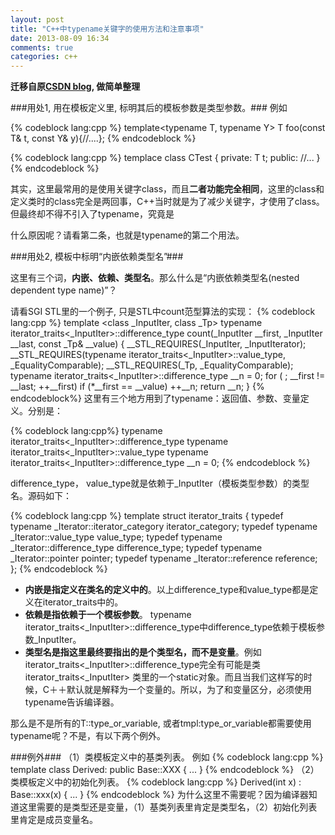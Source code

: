 ```yaml
---
layout: post
title: "C++中typename关键字的使用方法和注意事项"
date: 2013-08-09 16:34
comments: true
categories: c++
---
```



**迁移自原[CSDN blog](http://blog.csdn.net/pizzq/article/details/1487004), 做简单整理**

###用处1, 用在模板定义里, 标明其后的模板参数是类型参数。###
例如

{% codeblock lang:cpp %}
template<typename  T, typename Y>
T foo(const T& t, const Y& y){//....};
{% endcodeblock %}

{% codeblock lang:cpp %}
templace<typename T>
class CTest
{
private:
 T t;
public:
 //...
}
{% endcodeblock %}


其实，这里最常用的是使用关键字class，而且**二者功能完全相同**，这里的class和定义类时的class完全是两回事，C++当时就是为了减少关键字，才使用了class。但最终却不得不引入了typename，究竟是

什么原因呢？请看第二条，也就是typename的第二个用法。

###用处2, 模板中标明“内嵌依赖类型名”###

这里有三个词，**内嵌、依赖、类型名**。那么什么是“内嵌依赖类型名(nested dependent type name)”？

请看SGI STL里的一个例子, 只是STL中count范型算法的实现：
{% codeblock lang:cpp %}
template <class _InputIter, class _Tp>
typename iterator_traits<_InputIter>::difference_type
count(_InputIter __first, _InputIter __last, const _Tp& __value) {
  __STL_REQUIRES(_InputIter, _InputIterator);
  __STL_REQUIRES(typename iterator_traits<_InputIter>::value_type,
                 _EqualityComparable);
  __STL_REQUIRES(_Tp, _EqualityComparable);
  typename iterator_traits<_InputIter>::difference_type __n = 0;
  for ( ; __first != __last; ++__first)
    if (*__first == __value)
      ++__n;
  return __n;
}
{% endcodeblock%}
这里有三个地方用到了typename：返回值、参数、变量定义。分别是：

{% codeblock lang:cpp%}
typename iterator_traits<_InputIter>::difference_type
typename iterator_traits<_InputIter>::value_type
typename iterator_traits<_InputIter>::difference_type __n = 0;
{% endcodeblock %}

difference_type， value_type就是依赖于_InputIter（模板类型参数）的类型名。源码如下：

{% codeblock lang:cpp %}
template <class _Iterator>
struct iterator_traits {
  typedef typename _Iterator::iterator_category iterator_category;
  typedef typename _Iterator::value_type        value_type;
  typedef typename _Iterator::difference_type   difference_type;
  typedef typename _Iterator::pointer           pointer;
  typedef typename _Iterator::reference         reference;
};
{% endcodeblock %}

+ **内嵌是指定义在类名的定义中的**。以上difference_type和value_type都是定义在iterator_traits中的。
+ **依赖是指依赖于一个模板参数**。 typename iterator_traits<_InputIter>::difference_type中difference_type依赖于模板参数_InputIter。
+ **类型名是指这里最终要指出的是个类型名，而不是变量**。例如iterator_traits<_InputIter>::difference_type完全有可能是类iterator_traits<_InputIter>  类里的一个static对象。而且当我们这样写的时候，C＋＋默认就是解释为一个变量的。所以，为了和变量区分，必须使用typename告诉编译器。

那么是不是所有的T::type_or_variable, 或者tmpl<T>:type_or_variable都需要使用typename呢？不是，有以下两个例外。

###例外###
（1）类模板定义中的基类列表。
例如
{% codeblock lang:cpp %}
template<class T>
class Derived: public Base<T>::XXX
{
...
}
{% endcodeblock %}
（2）类模板定义中的初始化列表。
{% codeblock lang:cpp %}
Derived(int x) : Base<T>::xxx(x)
{
...
}
{% endcodeblock %}
为什么这里不需要呢？因为编译器知道这里需要的是类型还是变量，（1）基类列表里肯定是类型名，（2）初始化列表里肯定是成员变量名。
